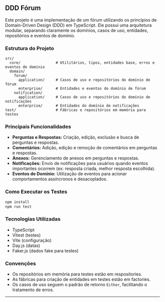 ## DDD Fórum

Este projeto é uma implementação de um fórum utilizando os princípios de Domain-Driven Design (DDD) em TypeScript. Ele possui uma arquitetura modular, separando claramente os domínios, casos de uso, entidades, repositórios e eventos de domínio.

### Estrutura do Projeto

```
src/
  core/                # Utilitários, tipos, entidades base, erros e eventos de domínio
  domain/
    forum/
      application/     # Casos de uso e repositórios do domínio de fórum
      enterprise/      # Entidades e eventos do domínio de fórum
    notification/
      application/     # Casos de uso e repositórios do domínio de notificações
      enterprise/      # Entidades do domínio de notificações
test/                  # Fábricas e repositórios em memória para testes
```

### Principais Funcionalidades

- **Perguntas e Respostas:** Criação, edição, exclusão e busca de perguntas e respostas.
- **Comentários:** Adição, edição e remoção de comentários em perguntas e respostas.
- **Anexos:** Gerenciamento de anexos em perguntas e respostas.
- **Notificações:** Envio de notificações para usuários quando eventos importantes ocorrem (ex: resposta criada, melhor resposta escolhida).
- **Eventos de Domínio:** Utilização de eventos para acionar comportamentos assíncronos e desacoplados.

### Como Executar os Testes

```sh
npm install
npm run test
```

### Tecnologias Utilizadas

- TypeScript
- Vitest (testes)
- Vite (configuração)
- Day.js (datas)
- Faker.js (dados fake para testes)

### Convenções

- Os repositórios em memória para testes estão em respositories.
- As fábricas para criação de entidades em testes estão em factories.
- Os casos de uso seguem o padrão de retorno `Either`, facilitando o tratamento de erros.

---
